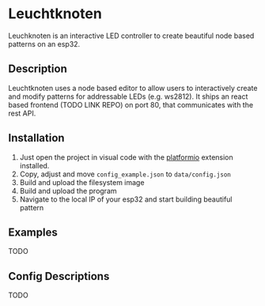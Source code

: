 # Leuchtknoten

Leuchknoten is an interactive LED controller to create beautiful node based patterns on an esp32. 

## Description

Leuchtknoten uses a node based editor to allow users to interactively create and modify patterns for addressable LEDs (e.g. ws2812). 
It ships an react based frontend (TODO LINK REPO) on port 80, that communicates with the rest API. 

## Installation

1. Just open the project in visual code with the [platformio](https://platformio.org/) extension installed. 
2. Copy, adjust and move `config_example.json` to `data/config.json`
3. Build and upload the filesystem image
4. Build and upload the program
5. Navigate to the local IP of your esp32 and start building beautiful pattern

## Examples
TODO

## Config Descriptions
TODO
